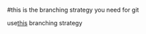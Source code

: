 #this is the branching strategy you need for git

use[this](https://nvie.com/posts/a-successful-git-branching-model/) branching strategy

  
